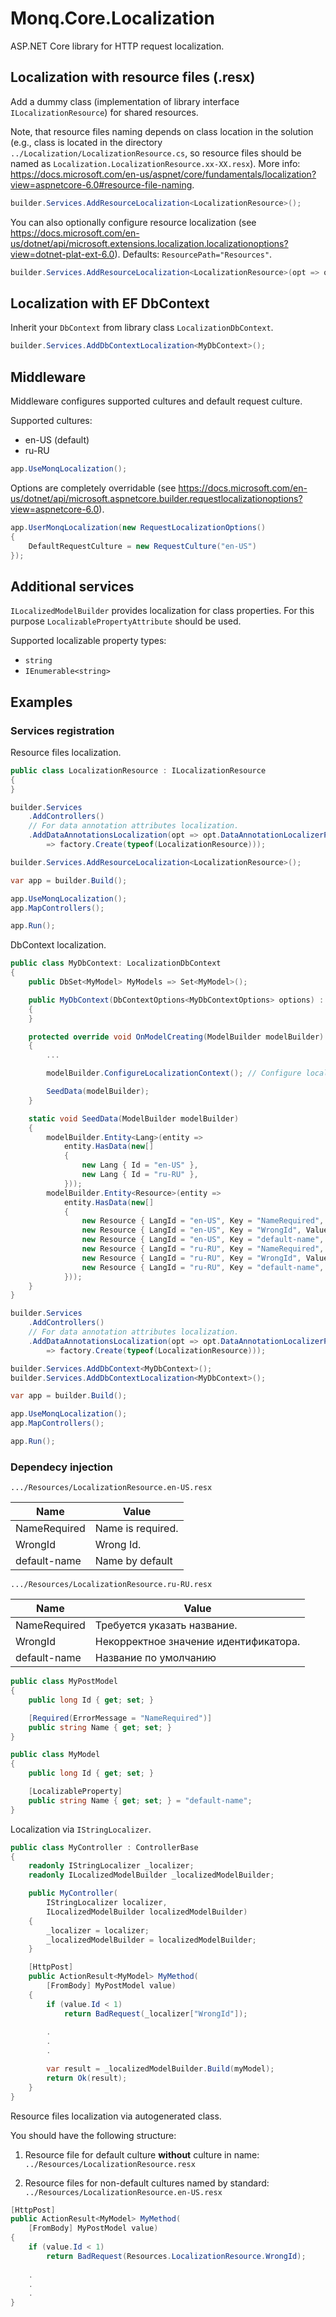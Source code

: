# Monq.Core.Localization

ASP.NET Core library for HTTP request localization.

## Localization with resource files (.resx)

Add a dummy class (implementation of library interface `ILocalizationResource`) for shared resources.

Note, that resource files naming depends on class location in the solution (e.g., class is located in the directory `../Localization/LocalizationResource.cs`, so resource files should be named as `Localization.LocalizationResource.xx-XX.resx`). More info: <https://docs.microsoft.com/en-us/aspnet/core/fundamentals/localization?view=aspnetcore-6.0#resource-file-naming>.

```c#
builder.Services.AddResourceLocalization<LocalizationResource>();
```

You can also optionally configure resource localization (see <https://docs.microsoft.com/en-us/dotnet/api/microsoft.extensions.localization.localizationoptions?view=dotnet-plat-ext-6.0>). Defaults: `ResourcePath="Resources"`.

```c#
builder.Services.AddResourceLocalization<LocalizationResource>(opt => opt.ResourcePath = "MyResources");
```

## Localization with EF DbContext

Inherit your `DbContext` from library class `LocalizationDbContext`.

```c#
builder.Services.AddDbContextLocalization<MyDbContext>();
```

## Middleware

Middleware configures supported cultures and default request culture.

Supported cultures:

- en-US (default)
- ru-RU

```c#
app.UseMonqLocalization();
```

Options are completely overridable (see <https://docs.microsoft.com/en-us/dotnet/api/microsoft.aspnetcore.builder.requestlocalizationoptions?view=aspnetcore-6.0>).

```c#
app.UserMonqLocalization(new RequestLocalizationOptions()
{
    DefaultRequestCulture = new RequestCulture("en-US")
});
```

## Additional services

`ILocalizedModelBuilder` provides localization for class properties. For this purpose `LocalizablePropertyAttribute` should be used.

Supported localizable property types:

- `string`
- `IEnumerable<string>`

## Examples

### Services registration

Resource files localization.

```c#
public class LocalizationResource : ILocalizationResource
{
}
```

```c#
builder.Services
    .AddControllers()
    // For data annotation attributes localization.
    .AddDataAnnotationsLocalization(opt => opt.DataAnnotationLocalizerProvider = (type, factory) 
        => factory.Create(typeof(LocalizationResource)));

builder.Services.AddResourceLocalization<LocalizationResource>();

var app = builder.Build();

app.UseMonqLocalization();
app.MapControllers();

app.Run();
```

DbContext localization.

```c#
public class MyDbContext: LocalizationDbContext
{
    public DbSet<MyModel> MyModels => Set<MyModel>();

    public MyDbContext(DbContextOptions<MyDbContextOptions> options) : base(options)
    {
    }

    protected override void OnModelCreating(ModelBuilder modelBuilder)
    {
        ...

        modelBuilder.ConfigureLocalizationContext(); // Configure localization tables.

        SeedData(modelBuilder);
    }

    static void SeedData(ModelBuilder modelBuilder)
    {
        modelBuilder.Entity<Lang>(entity =>
            entity.HasData(new[]
            {
                new Lang { Id = "en-US" },
                new Lang { Id = "ru-RU" },
            }));
        modelBuilder.Entity<Resource>(entity =>
            entity.HasData(new[]
            {
                new Resource { LangId = "en-US", Key = "NameRequired", Value = "Name is required." },
                new Resource { LangId = "en-US", Key = "WrongId", Value = "Wrong Id." },
                new Resource { LangId = "en-US", Key = "default-name", Value = "Name by default" },
                new Resource { LangId = "ru-RU", Key = "NameRequired", Value = "Требуется указать название." },
                new Resource { LangId = "ru-RU", Key = "WrongId", Value = "Некорректное значение идентификатора." },
                new Resource { LangId = "ru-RU", Key = "default-name", Value = "Название по умолчанию" },
            }));
    }
}
```

```c#
builder.Services
    .AddControllers()
    // For data annotation attributes localization.
    .AddDataAnnotationsLocalization(opt => opt.DataAnnotationLocalizerProvider = (type, factory) 
        => factory.Create(typeof(LocalizationResource)));

builder.Services.AddDbContext<MyDbContext>();
builder.Services.AddDbContextLocalization<MyDbContext>();

var app = builder.Build();

app.UseMonqLocalization();
app.MapControllers();

app.Run();
```

### Dependecy injection

`.../Resources/LocalizationResource.en-US.resx`

|Name|Value|
|-|-|
|NameRequired|Name is required.|
|WrongId|Wrong Id.|
|default-name|Name by default|

`.../Resources/LocalizationResource.ru-RU.resx`

|Name|Value|
|-|-|
|NameRequired|Требуется указать название.|
|WrongId|Некорректное значение идентификатора.|
|default-name|Название по умолчанию|

```c#
public class MyPostModel
{
    public long Id { get; set; }

    [Required(ErrorMessage = "NameRequired")]
    public string Name { get; set; }
}

public class MyModel
{
    public long Id { get; set; }

    [LocalizableProperty]
    public string Name { get; set; } = "default-name";
}
```

Localization via `IStringLocalizer`.

```c#
public class MyController : ControllerBase
{
    readonly IStringLocalizer _localizer;
    readonly ILocalizedModelBuilder _localizedModelBuilder;

    public MyController(
        IStringLocalizer localizer,
        ILocalizedModelBuilder localizedModelBuilder)
    {
        _localizer = localizer;
        _localizedModelBuilder = localizedModelBuilder;
    }

    [HttpPost]
    public ActionResult<MyModel> MyMethod(
        [FromBody] MyPostModel value)
    {
        if (value.Id < 1)
            return BadRequest(_localizer["WrongId"]);
        
        .
        .
        .

        var result = _localizedModelBuilder.Build(myModel);
        return Ok(result);
    }
}
```

Resource files localization via autogenerated class.

You should have the following structure:

1. Resource file for default culture **without** culture in name: `../Resources/LocalizationResource.resx`

2. Resource files for non-default cultures named by standard: `../Resources/LocalizationResource.en-US.resx`

```c#
[HttpPost]
public ActionResult<MyModel> MyMethod(
    [FromBody] MyPostModel value)
{
    if (value.Id < 1)
        return BadRequest(Resources.LocalizationResource.WrongId);
      
    .
    .
    .
}
```
